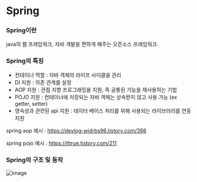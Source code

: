 # Spring
### Spring이란
java의 웹 프레임워크, 자바 개발을 편하게 해주는 오픈소스 프레임워크.

### Spring의 특징
- 컨테이너 역할 : 자바 객체의 라이프 사이클을 관리
- DI 지원 : 의존 관계를 설정
- AOP 지원 : 관점 지향 프로그래밍을 지원, 즉 공통된 기능을 재사용하는 기법
- POJO 지원 : 컨테이너에 저장되는 자바 객체는 상속받지 않고 사용 가능 (ex getter, setter)
- 영속성과 관련된 api 지원 : 데이터 베이스 처리를 위해 사용되는 라이브러리를 연동 지원
  
spring aop 예시 : https://devlog-wjdrbs96.tistory.com/398

spring pojo 예시 : https://ittrue.tistory.com/211

### Spring의 구조 및 동작
![image](https://github.com/jaemok0514/project/assets/94815900/d84b1d38-af23-4e47-a260-dcd2266b916d)


